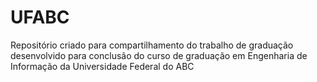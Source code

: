 # UFABC

Repositório criado para compartilhamento do trabalho de graduação desenvolvido para conclusão do curso de graduação em Engenharia de Informação da Universidade Federal do ABC
